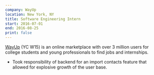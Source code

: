 ```yaml
---
company: WayUp
location: New York, NY
title: Software Engineering Intern
start: 2016-07-01
end: 2016-08-25
print: false
---
```


[WayUp](https://www.wayup.com/) (YC W15) is an online marketplace with over 3 million users for college students and young professionals to find jobs and internships.

- Took responsibility of backend for an import contacts feature that allowed for explosive growth of the user base.

